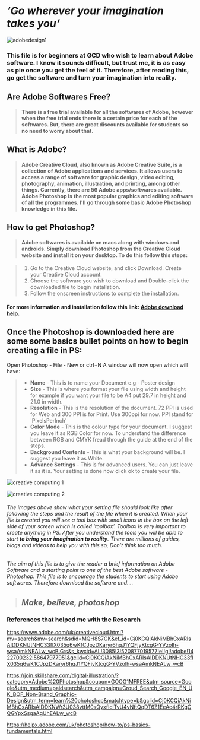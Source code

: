 
# *‘Go wherever your imagination takes you’*

![adobedesign1](https://user-images.githubusercontent.com/94533126/142504297-3e508393-4833-4c37-aeae-1cfddd1dcb20.jpg)


### This file is for beginners at GCD who wish to learn about Adobe software. I know it sounds difficult, but trust me, it is as easy as pie once you get the feel of it. Therefore, after reading this, go get the software and turn your imagination into reality. 

## Are Adobe Softwares Free?

> #### There is a free trial available for all the softwares of Adobe, however when the free trial ends there is a certain price for each of the softwares. But, there are great discounts available for students so no need to worry about that. 

## What is Adobe?

> #### Adobe Creative Cloud, also known as Adobe Creative Suite, is a collection of Adobe applications and services. It allows users to access a range of software for graphic design, video editing, photography, animation, illustration, and printing, among other things. Currently, there are 56 Adobe apps/softwares available. Adobe Photoshop is the most popular graphics and editing software of all the programmes. I'll go through some basic Adobe Photoshop knowledge in this file.



## How to get Photoshop?

> #### Adobe softwares is available on macs along with windows and androids. Simply download Photoshop from the Creative Cloud website and install it on your desktop. To do this follow this steps:

> 1. Go to the Creative Cloud website, and click Download. Create your Creative Cloud account. 
> 2. Choose the software you wish to download and Double-click the downloaded file to begin installation.
> 3. Follow the onscreen instructions to complete the installation. 

#### For more information and installation follow this link: [Adobe download help](https://helpx.adobe.com/creative-cloud/help/download-install-Photoshop.html).

## Once the Photoshop is downloaded here are some some basics bullet points on how to begin creating a file in PS:

Open Photoshop - File - New or ctrl+N
 A window will now open which will have:
> - **Name** - This is to name your Document e.g - Poster design
> - **Size** - This is where you format your file using width and height for example if you want your file to be A4 put 29.7 in height and 21.0 in width.
> - **Resolution** - This is the resolution of the document. 72 PPI is used for Web and 300 PPI is for Print. Use 300ppi for now. PPI stand for 'PixelsPerInch'
> - **Color Mode** - This is the colour type for your document. I suggest you leave it as RGB Color for now. To understand the difference between RGB and CMYK fread through the guide at the end of the steps. 
> - **Background Contents** - This is what your background will be. I suggest you leave it as White.
> - **Advance Settings** - This is for advanced users. You can just leave it as it is.
Your setting is done now click ok to create your file. 
 
 
![creative computing 1](https://user-images.githubusercontent.com/94533126/142496812-82a5f657-4788-4904-94de-7721058a2220.jpg)
 
 
![creative computing 2](https://user-images.githubusercontent.com/94533126/142496733-edc8d4e4-a3a2-4f93-a86d-567536401ca7.jpg)
 
 
###### The images above show what your setting file should look like after following the steps and the result of the file when it is created. When your file is created you will see a tool box with small icons in the box on the left side of your screen which is called ‘toolbox’. Toolbox is very important to create anything in PS. After you understand the tools you will be able to start ***to bring your imagination to reality***. There are millions of guides, blogs and videos to help you with this so, Don’t think too much. 
 
###### The aim of this file is to give the reader a brief information on Adobe Software and a starting point to one of the best Adobe software - Photoshop. This file is to encourage the students to start using Adobe softwares. Therefore download the software and…. 
 
> ## ***Make, believe, photoshop***

### References that helped me with the Research
 
<https://www.adobe.com/uk/creativecloud.html?mv=search&mv=search&sdid=MQH8S7GK&ef_id=Cj0KCQiAkNiMBhCxARIsAIDDKNUtNHC33flX035q6wK1CJpzDKaryr6hqJ1YQFjyKtcgG-YVzoIh-wsaAmkNEALw_wcB:G:s&s_kwcid=AL!3085!3!520877019577!e!!g!!adobe!1422700232!58647977951&gclid=Cj0KCQiAkNiMBhCxARIsAIDDKNUtNHC33flX035q6wK1CJpzDKaryr6hqJ1YQFjyKtcgG-YVzoIh-wsaAmkNEALw_wcB>
 
<https://join.skillshare.com/digital-illustration/?category=Adobe%20Photoshop&coupon=GOOG1MFREE&utm_source=Google&utm_medium=paidsearch&utm_campaign=Croud_Search_Google_EN_UK_BOF_Non-Brand_Graphic-Design&utm_term=learn%20photoshop&matchtype=b&gclid=Cj0KCQiAkNiMBhCxARIsAIDDKNWr3U038vttM0sQyxfIciTvU4vNftQqDT6Z1EeAc4rRKgCQGYpxSsgaAgUhEALw_wcB>
 
<https://helpx.adobe.com/uk/photoshop/how-to/ps-basics-fundamentals.html>
